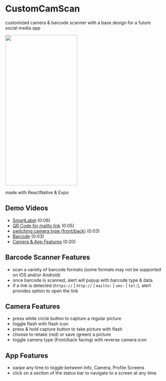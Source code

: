 # CustomCamScan
customized camera &amp; barcode scanner with a base design for a future social media app

<img src="https://user-images.githubusercontent.com/57333505/126085759-d61808cf-cb8d-4113-b26f-2ac65b96d331.jpg" width="230" height="480" />

made with ReactNative & Expo

## Demo Videos

* <a href="https://www.youtube.com/watch?v=GONjfzHqTpk" target="_blank">SmartLabel</a> (0:06)
* <a href="https://www.youtube.com/watch?v=CaPbV-YDzBQ" target="_blank">QR Code for mailto link</a> (0:05)
* <a href="https://www.youtube.com/watch?v=bncasjtwR88" target="_blank">switching camera type (front/back)</a> (0:03)
* <a href="https://www.youtube.com/watch?v=KQoOzckAg8Y" target="_blank">Barcode</a> (0:03)
* <a href="https://www.youtube.com/watch?v=P1pt9nJ83TU" target="_blank">Camera & App Features</a> (0:20)

## Barcode Scanner Features
* scan a variety of barcode formats (some formats may not be supported on iOS and/or Android)
* once barcode is scanned, alert will popup with barcode type & data
* if a link is detected (```https://``` | ```http://``` | ```mailto:``` | ```sms:``` | ```tel:```), alert provides option to open the link

## Camera Features
* press white circle button to capture a regular picture
* toggle flash with flash icon
* press & hold capture button to take picture with flash
* choose to retake (red) or save (green) a picture
* toggle camera type (front/back facing) with reverse camera icon

## App Features
* swipe any time to toggle between Info, Camera, Profile Screens
* click on a section of the status bar to navigate to a screen at any time
